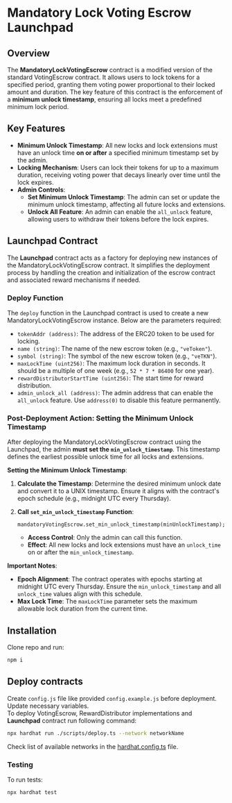# Mandatory Lock Voting Escrow Launchpad

## Overview

The **MandatoryLockVotingEscrow** contract is a modified version of the standard VotingEscrow contract. It allows users to lock tokens for a specified period, granting them voting power proportional to their locked amount and duration. The key feature of this contract is the enforcement of a **minimum unlock timestamp**, ensuring all locks meet a predefined minimum lock period.

## Key Features

- **Minimum Unlock Timestamp**: All new locks and lock extensions must have an unlock time **on or after** a specified minimum timestamp set by the admin.
- **Locking Mechanism**: Users can lock their tokens for up to a maximum duration, receiving voting power that decays linearly over time until the lock expires.
- **Admin Controls**:
  - **Set Minimum Unlock Timestamp**: The admin can set or update the minimum unlock timestamp, affecting all future locks and extensions.
  - **Unlock All Feature**: An admin can enable the `all_unlock` feature, allowing users to withdraw their tokens before the lock expires.

## Launchpad Contract

The **Launchpad** contract acts as a factory for deploying new instances of the MandatoryLockVotingEscrow contract. It simplifies the deployment process by handling the creation and initialization of the escrow contract and associated reward mechanisms if needed.

### Deploy Function

The `deploy` function in the Launchpad contract is used to create a new MandatoryLockVotingEscrow instance. Below are the parameters required:

- `tokenAddr (address)`: The address of the ERC20 token to be used for locking.
- `name (string)`: The name of the new escrow token (e.g., `"veToken"`).
- `symbol (string)`: The symbol of the new escrow token (e.g., `"veTKN"`).
- `maxLockTime (uint256)`: The maximum lock duration in seconds. It should be a multiple of one week (e.g., `52 * 7 * 86400` for one year).
- `rewardDistributorStartTime (uint256)`: The start time for reward distribution.
- `admin_unlock_all (address)`: The admin address that can enable the `all_unlock` feature. Use `address(0)` to disable this feature permanently.

### Post-Deployment Action: Setting the Minimum Unlock Timestamp

After deploying the MandatoryLockVotingEscrow contract using the Launchpad, the admin **must set the `min_unlock_timestamp`**. This timestamp defines the earliest possible unlock time for all locks and extensions.

**Setting the Minimum Unlock Timestamp**:

1. **Calculate the Timestamp**: Determine the desired minimum unlock date and convert it to a UNIX timestamp. Ensure it aligns with the contract's epoch schedule (e.g., midnight UTC every Thursday).

2. **Call `set_min_unlock_timestamp` Function**:

   ```solidity
   mandatoryVotingEscrow.set_min_unlock_timestamp(minUnlockTimestamp);
   ```

   - **Access Control**: Only the admin can call this function.
   - **Effect**: All new locks and lock extensions must have an `unlock_time` on or after the `min_unlock_timestamp`.

**Important Notes**:

- **Epoch Alignment**: The contract operates with epochs starting at midnight UTC every Thursday. Ensure the `min_unlock_timestamp` and all `unlock_time` values align with this schedule.
- **Max Lock Time**: The `maxLockTime` parameter sets the maximum allowable lock duration from the current time.

## Installation
Clone repo and run:  

```sh
npm i
```


## Deploy contracts
Create `config.js` file like provided `config.example.js` before deployment. Update necessary variables.  
To deploy VotingEscrow, RewardDistributor implementations and **Launchpad** contract run following command:  
```sh
npx hardhat run ./scripts/deploy.ts --network networkName
```
Check list of available networks in the [hardhat.config.ts](./hardhat.config.ts) file.


### Testing
To run tests:  
```sh
npx hardhat test  
```

